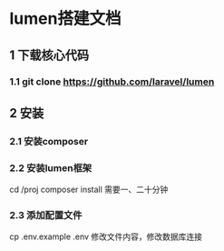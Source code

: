 # lumen搭建文档


## 1 下载核心代码
### 1.1 git clone https://github.com/laravel/lumen

## 2 安装
### 2.1 安装composer
### 2.2 安装lumen框架
cd /proj
composer install
需要一、二十分钟

### 2.3 添加配置文件
cp .env.example .env
修改文件内容，修改数据库连接